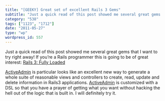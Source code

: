```yaml
---
title: "[GEEKY] Great set of excellent Rails 3 Gems"
subtitle: "Just a quick read of this post showed me several great gems that I want to try right away! If you’re..."
category: "538"
tags: ["1123", "1712"]
date: "2011-05-27"
type: "wp"
wordpress_id: 557
---
```

Just a quick read of this post showed me several great gems that I want to try right away! If you’re a Rails programmer this is going to be of great interest: [Rails 3: Fully Loaded](http://intridea.com/2011/5/13/rails3-gems?utm_source=rubyweekly&utm_medium=email)

[ActiveAdmin](http://activeadmin.info/?utm_source=rubyweekly&utm_medium=email) is particular looks like an excellent new way to generate a whole suite of reasonable views and controllers to create, read, update and delete information in Rails3 applications. [ActiveAdmin](http://activeadmin.info/?utm_source=rubyweekly&utm_medium=email) is customized with a DSL so that you have a prayer of getting what you want without hacking the hell out of the logic that is built in. I will definitely try it.